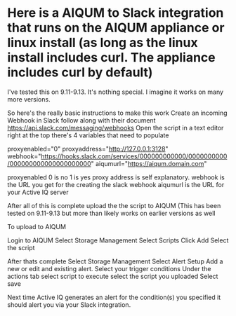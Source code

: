 # Here is a AIQUM to Slack integration that runs on the AIQUM appliance or linux install (as long as the linux install includes curl. The appliance includes curl by default)

I've tested this on 9.11-9.13. It's nothing special. I imagine it works on many more versions.

So here's the really basic instructions to make this work
Create an incoming Webhook in Slack follow along with their document https://api.slack.com/messaging/webhooks
Open the script in a text editor right at the top there's 4 variables that need to populate

proxyenabled="0"
proxyaddress="http://127.0.0.1:3128"
webhook="https://hooks.slack.com/services/000000000000/0000000000/000000000000000000000"
aiqumurl="https://aiqum.domain.com"

proxyenabled 0 is no 1 is yes
proxy address is self explanatory.
webhook is the URL you get for the creating the slack webhook
aiqumurl is the URL for your Active IQ server

After all of this is complete upload the the script to AIQUM (This has been tested on 9.11-9.13 but more than likely works on earlier versions as well

To upload to AIQUM 

Login to AIQUM
Select Storage Management
Select Scripts
Click Add
Select the script

After thats complete 
Select Storage Management
Select Alert Setup
Add a new or edit and existing alert.
Select your trigger conditions
Under the actions tab select script to execute select the script you uploaded
Select save

Next time Active IQ generates an alert for the condition(s) you specified it should alert you via your Slack integration.
